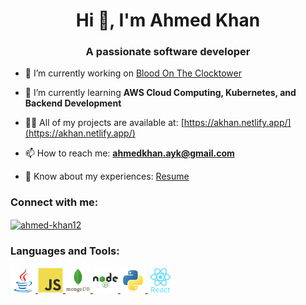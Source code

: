 <h1 align="center">Hi 👋, I'm Ahmed Khan</h1>
<h3 align="center">A passionate software developer</h3>

- 🔭 I’m currently working on [Blood On The Clocktower](https://github.com/CaptOpi/Botc)

- 🌱 I’m currently learning **AWS Cloud Computing, Kubernetes, and Backend Development**

- 👨‍💻 All of my projects are available at: [https://akhan.netlify.app/](https://akhan.netlify.app/)

- 📫 How to reach me: **ahmedkhan.ayk@gmail.com**

- 📄 Know about my experiences: [Resume](https://akhan.netlify.app/Ahmed_Khan_Resume.pdf)

<h3 align="left">Connect with me:</h3>
<p align="left">
<a href="https://linkedin.com/in/ahmed-khan12" target="blank"><img align="center" src="https://raw.githubusercontent.com/rahuldkjain/github-profile-readme-generator/master/src/images/icons/Social/linked-in-alt.svg" alt="ahmed-khan12" height="30" width="40" /></a>
</p>

<h3 align="left">Languages and Tools:</h3>
<p align="left"> <a href="https://www.java.com" target="_blank" rel="noreferrer"> <img src="https://raw.githubusercontent.com/devicons/devicon/master/icons/java/java-original.svg" alt="java" width="40" height="40"/> </a> <a href="https://developer.mozilla.org/en-US/docs/Web/JavaScript" target="_blank" rel="noreferrer"> <img src="https://raw.githubusercontent.com/devicons/devicon/master/icons/javascript/javascript-original.svg" alt="javascript" width="40" height="40"/> </a> <a href="https://www.mongodb.com/" target="_blank" rel="noreferrer"> <img src="https://raw.githubusercontent.com/devicons/devicon/master/icons/mongodb/mongodb-original-wordmark.svg" alt="mongodb" width="40" height="40"/> </a> <a href="https://nodejs.org" target="_blank" rel="noreferrer"> <img src="https://raw.githubusercontent.com/devicons/devicon/master/icons/nodejs/nodejs-original-wordmark.svg" alt="nodejs" width="40" height="40"/> </a> <a href="https://www.python.org" target="_blank" rel="noreferrer"> <img src="https://raw.githubusercontent.com/devicons/devicon/master/icons/python/python-original.svg" alt="python" width="40" height="40"/> </a> <a href="https://reactjs.org/" target="_blank" rel="noreferrer"> <img src="https://raw.githubusercontent.com/devicons/devicon/master/icons/react/react-original-wordmark.svg" alt="react" width="40" height="40"/> </a> </p>
